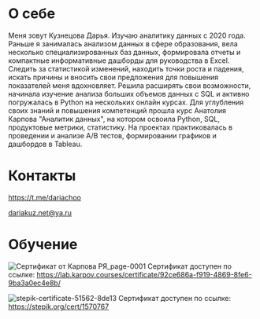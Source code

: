 # О себе
Меня зовут Кузнецова Дарья. Изучаю аналитику данных с 2020 года.
Раньше я занималась анализом данных в сфере образования, вела несколько специализированных баз данных, формировала отчеты и компактные информативные дашборды для руководства в Excel. 
Следить за статистикой изменений, находить точки роста и падения, искать причины и вносить свои предложения для повышения показателей меня вдохновляет. Решила расширять свои возможности, начинала изучение анализа больших объемов данных с SQL и активно погружалась в Python на нескольких онлайн курсах. 
Для углубления своих знаний и повышения компетенций прошла курс Анатолия Карпова "Аналитик данных", на котором освоила Python, SQL, продуктовые метрики, статистику. На проектах практиковалась в проведении и анализе А/В тестов, формировании графиков и дашбордов в Tableau. 

# Контакты
https://t.me/dariachoo

dariakuz.net@ya.ru


# Обучение
![Сертификат от Карпова РЯ_page-0001](https://github.com/dariachoo/My_projects/assets/140105037/1e5ddf36-dbfc-4d3b-b34f-ed20878df2d0)
Сертификат доступен по ссылке: https://lab.karpov.courses/certificate/92ce686a-f919-4869-8fe6-9ba3a0ec4e8b/

![stepik-certificate-51562-8de13](https://github.com/dariachoo/My_projects/assets/140105037/910e4d16-ed73-435e-a37e-4c40aa19764c)
Сертификат доступен по ссылке: https://stepik.org/cert/1570767
